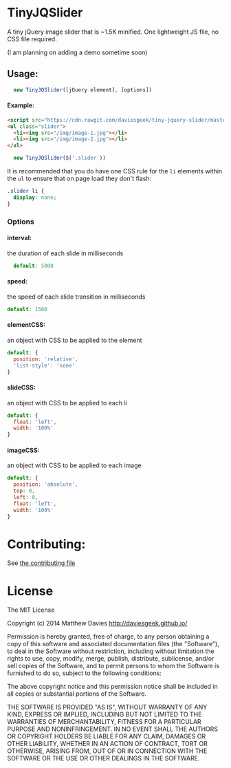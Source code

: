 # TinyJQSlider
A tiny jQuery image slider that is ~1.5K minified. One lightweight JS file, no CSS file required.

(I am planning on adding a demo sometime soon)

## Usage:

```js
  new TinyJQSlider([jQuery element], [options])
```
#### Example:
```html
<script src="https://cdn.rawgit.com/daviesgeek/tiny-jquery-slider/master/dist/tiny-jquery-slider.min.js"></script>
<ul class="slider">
  <li><img src="/img/image-1.jpg"></li>
  <li><img src="/img/image-2.jpg"></li>
</ul>
```

```js
  new TinyJQSlider($('.slider'))
```

It is recommended that you do have one CSS rule for the `li` elements within the `ul` to ensure that on page load they don't flash:
```css
.slider li {
  display: none;
}
```

### Options
#### interval:
the duration of each slide in milliseconds
```js
  default: 5000
```
#### speed:
the speed of each slide transition in milliseconds
```js
default: 1500
```
#### elementCSS:
an object with CSS to be applied to the element
```js
default: {
  position: 'relative',
  'list-style': 'none'
}
```
#### slideCSS:
an object with CSS to be applied to each li
```js
default: {
  float: 'left',
  width: '100%'
}
```
#### imageCSS:
an object with CSS to be applied to each image
```js
default: {
  position: 'absolute',
  top: 0,
  left: 0,
  float: 'left',
  width: '100%'
}
```

# Contributing:
See [the contributing file](CONTRIBUTING.md)

# License

The MIT License

Copyright (c) 2014 Matthew Davies http://daviesgeek.github.io/

Permission is hereby granted, free of charge, to any person obtaining a copy of this software and associated documentation files (the "Software"), to deal in the Software without restriction, including without limitation the rights to use, copy, modify, merge, publish, distribute, sublicense, and/or sell copies of the Software, and to permit persons to whom the Software is furnished to do so, subject to the following conditions:

The above copyright notice and this permission notice shall be included in all copies or substantial portions of the Software.

THE SOFTWARE IS PROVIDED "AS IS", WITHOUT WARRANTY OF ANY KIND, EXPRESS OR IMPLIED, INCLUDING BUT NOT LIMITED TO THE WARRANTIES OF MERCHANTABILITY, FITNESS FOR A PARTICULAR PURPOSE AND NONINFRINGEMENT. IN NO EVENT SHALL THE AUTHORS OR COPYRIGHT HOLDERS BE LIABLE FOR ANY CLAIM, DAMAGES OR OTHER LIABILITY, WHETHER IN AN ACTION OF CONTRACT, TORT OR OTHERWISE, ARISING FROM, OUT OF OR IN CONNECTION WITH THE SOFTWARE OR THE USE OR OTHER DEALINGS IN THE SOFTWARE.